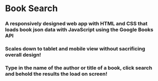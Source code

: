 # Book Search

### A responsively designed web app with HTML and CSS that loads book json data with JavaScript using the Google Books API

### Scales down to tablet and mobile view without sacrificing overall design!

### Type in the name of the author or title of a book, click search and behold the results the load on screen!
